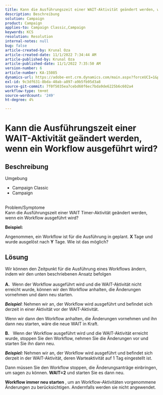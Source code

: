 ```yaml
---
title: Kann die Ausführungszeit einer WAIT-Aktivität geändert werden, wenn ein Workflow ausgeführt wird?
description: Beschreibung
solution: Campaign
product: Campaign
applies-to: Campaign Classic,Campaign
keywords: KCS
resolution: Resolution
internal-notes: null
bug: false
article-created-by: Krunal Oza
article-created-date: 11/1/2022 7:34:44 AM
article-published-by: Krunal Oza
article-published-date: 11/1/2022 7:35:50 AM
version-number: 6
article-number: KA-15085
dynamics-url: https://adobe-ent.crm.dynamics.com/main.aspx?forceUCI=1&pagetype=entityrecord&etn=knowledgearticle&id=be7170a5-b759-ed11-9561-6045bd0067ea
exl-id: 9c3df631-8bda-40ab-a897-a9b5fb95d3a8
source-git-commit: 7f0f5035ea7cebd60f6ec7bda9de6225b6c602a4
workflow-type: tm+mt
source-wordcount: '249'
ht-degree: 4%

---
```


# Kann die Ausführungszeit einer WAIT-Aktivität geändert werden, wenn ein Workflow ausgeführt wird?

## Beschreibung

Umgebung<br>
- Campaign Classic
- Campaign



<br>Problem/Symptome<br>
Kann die Ausführungszeit einer WAIT Timer-Aktivität geändert werden, wenn ein Workflow ausgeführt wird?

<b>Beispiel:</b>

Angenommen, ein Workflow ist für die Ausführung in geplant. <b>X </b>Tage und wurde ausgelöst nach <b>Y</b> Tage. Wie ist das möglich?


## Lösung

Wir können den Zeitpunkt für die Ausführung eines Workflows ändern, indem wir den unten beschriebenen Ansatz befolgen<br><br>
<b>A.</b>  Wenn der Workflow ausgeführt wird und die WAIT-Aktivität nicht erreicht wurde, können wir den Workflow anhalten, die Änderungen vornehmen und dann neu starten.

<b>*Beispiel</b>*: Nehmen wir an, der Workflow wird ausgeführt und befindet sich derzeit in einer Aktivität vor der WAIT-Aktivität.

Wenn wir dann den Workflow anhalten, die Änderungen vornehmen und ihn dann neu starten, wäre die neue WAIT in Kraft.

<b>B.</b>   Wenn der Workflow ausgeführt wird und die WAIT-Aktivität erreicht wurde, stoppen Sie den Workflow, nehmen Sie die Änderungen vor und starten Sie ihn dann neu.

<b>*Beispiel:</b>* Nehmen wir an, der Workflow wird ausgeführt und befindet sich derzeit in der WAIT-Aktivität, deren Warteaktivität auf 1 Tag eingestellt ist.

Dann müssen Sie den Workflow stoppen, die Änderungsanträge einbringen, um sagen zu können. <b>WAIT=2</b> und starten Sie es dann neu.

<b>Workflow immer neu starten</b> , um an Workflow-Aktivitäten vorgenommene Änderungen zu berücksichtigen. Andernfalls werden sie nicht angewendet.
